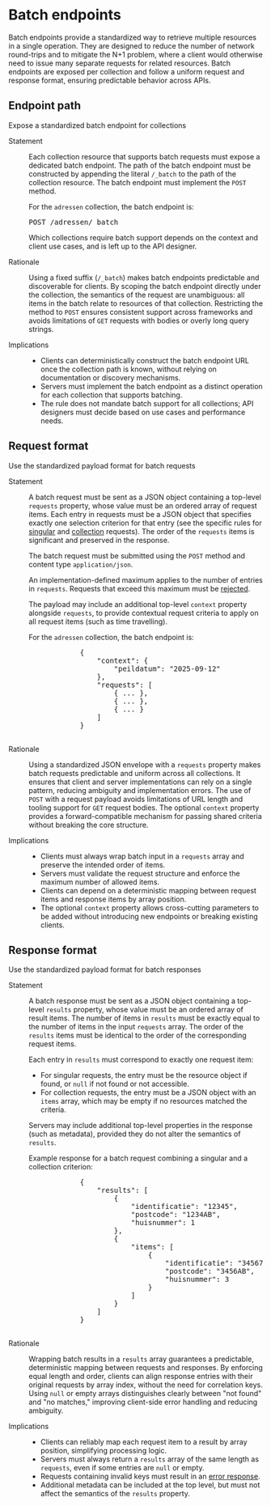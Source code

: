 # Batch endpoints

Batch endpoints provide a standardized way to retrieve multiple resources in a single operation. They are designed to reduce the number of network round-trips and to mitigate the N+1 problem, where a client would otherwise need to issue many separate requests for related resources. Batch endpoints are exposed per collection and follow a uniform request and response format, ensuring predictable behavior across APIs.

## Endpoint path

<div class="rule" id="/batching/path" data-type="technical">
   <p class="rulelab">Expose a standardized batch endpoint for collections</p>
   <dl>
      <dt>Statement</dt>
      <dd>
         <p>Each collection resource that supports batch requests must expose a dedicated batch endpoint. The path of the batch endpoint must be constructed by appending the literal <code>/_batch</code> to the path of the collection resource. The batch endpoint must implement the <code>POST</code> method.</p>
         <div class="example">
            <p>For the <code>adressen</code> collection, the batch endpoint is:</p>
            <pre>POST /adressen/_batch</pre>
         </div>
         <p>Which collections require batch support depends on the context and client use cases, and is left up to the API designer.</p>
      </dd>
      <dt>Rationale</dt>
      <dd>
         <p>Using a fixed suffix (<code>/_batch</code>) makes batch endpoints predictable and discoverable for clients. By scoping the batch endpoint directly under the collection, the semantics of the request are unambiguous: all items in the batch relate to resources of that collection. Restricting the method to <code>POST</code> ensures consistent support across frameworks and avoids limitations of <code>GET</code> requests with bodies or overly long query strings.</p>
      </dd>
      <dt>Implications</dt>
      <dd>
         <ul>
            <li>Clients can deterministically construct the batch endpoint URL once the collection path is known, without relying on documentation or discovery mechanisms.</li>
            <li>Servers must implement the batch endpoint as a distinct operation for each collection that supports batching.</li>
            <li>The rule does not mandate batch support for all collections; API designers must decide based on use cases and performance needs.</li>
         </ul>
      </dd>
   </dl>
</div>

## Request format

<div class="rule" id="/batching/req-format" data-type="technical">
   <p class="rulelab">Use the standardized payload format for batch requests</p>
   <dl>
      <dt>Statement</dt>
      <dd>
         <p>A batch request must be sent as a JSON object containing a top-level <code>requests</code> property, whose value must be an ordered array of request items. Each entry in requests must be a JSON object that specifies exactly one selection criterion for that entry (see the specific rules for <a href="#singular-request">singular</a> and <a href="#collection-request">collection</a> requests). The order of the <code>requests</code> items is significant and preserved in the response.</p>
         <p>The batch request must be submitted using the <code>POST</code> method and content type <code>application/json</code>.
         <p>An implementation-defined maximum applies to the number of entries in <code>requests</code>. Requests that exceed this maximum must be <a href="#request-limit-exceeding">rejected</a>.
         <p>The payload may include an additional top-level <code>context</code> property alongside <code>requests</code>, to provide contextual request criteria to apply on all request items (such as time travelling).</p>
         <div class="example">
            <p>For the <code>adressen</code> collection, the batch endpoint is:</p>
            <pre>
            {
                "context": {
                    "peildatum": "2025-09-12"
                },
                "requests": [
                    { ... },
                    { ... },
                    { ... }
                ]
            }
            </pre>
         </div>
      </dd>
      <dt>Rationale</dt>
      <dd>
         <p>Using a standardized JSON envelope with a <code>requests</code> property makes batch requests predictable and uniform across all collections. It ensures that client and server implementations can rely on a single pattern, reducing ambiguity and implementation errors. The use of <code>POST</code> with a request payload avoids limitations of URL length and tooling support for <code>GET</code> request bodies. The optional <code>context</code> property provides a forward-compatible mechanism for passing shared criteria without breaking the core structure.</p>
      </dd>
      <dt>Implications</dt>
      <dd>
         <ul>
            <li>Clients must always wrap batch input in a <code>requests</code> array and preserve the intended order of items.</li>
            <li>Servers must validate the request structure and enforce the maximum number of allowed items.</li>
            <li>Clients can depend on a deterministic mapping between request items and response items by array position.</li>
            <li>The optional <code>context</code> property allows cross-cutting parameters to be added without introducing new endpoints or breaking existing clients.</li>
         </ul>
      </dd>
   </dl>
</div>

## Response format

<div class="rule" id="/batching/res-format" data-type="technical">
   <p class="rulelab">Use the standardized payload format for batch responses</p>
   <dl>
      <dt>Statement</dt>
      <dd>
         <p>A batch response must be sent as a JSON object containing a top-level <code>results</code> property, whose value must be an ordered array of result items. The number of items in <code>results</code> must be exactly equal to the number of items in the input <code>requests</code> array. The order of the <code>results</code> items must be identical to the order of the corresponding request items.</p>
         <p>Each entry in <code>results</code> must correspond to exactly one request item:</p>
         <ul>
            <li>For singular requests, the entry must be the resource object if found, or <code>null</code> if not found or not accessible.</li>
            <li>For collection requests, the entry must be a JSON object with an <code>items</code> array, which may be empty if no resources matched the criteria.</li>
         </ul>
         <p>Servers may include additional top-level properties in the response (such as metadata), provided they do not alter the semantics of <code>results</code>.</p>
         <div class="example">
            <p>Example response for a batch request combining a singular and a collection criterion:</p>
            <pre>
            {
                "results": [
                    {
                        "identificatie": "12345",
                        "postcode": "1234AB",
                        "huisnummer": 1
                    },
                    {
                        "items": [
                            {
                                "identificatie": "34567",
                                "postcode": "3456AB",
                                "huisnummer": 3
                            }
                        ]
                    }
                ]
            }
            </pre>
         </div>
      </dd>
      <dt>Rationale</dt>
      <dd>
         <p>Wrapping batch results in a <code>results</code> array guarantees a predictable, deterministic mapping between requests and responses. By enforcing equal length and order, clients can align response entries with their original requests by array index, without the need for correlation keys. Using <code>null</code> or empty arrays distinguishes clearly between "not found" and "no matches," improving client-side error handling and reducing ambiguity.</p>
      </dd>
      <dt>Implications</dt>
      <dd>
         <ul>
            <li>Clients can reliably map each request item to a result by array position, simplifying processing logic.</li>
            <li>Servers must always return a <code>results</code> array of the same length as <code>requests</code>, even if some entries are <code>null</code> or empty.</li>
            <li>Requests containing invalid keys must result in an <a href="#invalid-keys">error response</a>.</li>
            <li>Additional metadata can be included at the top level, but must not affect the semantics of the <code>results</code> property.</li>
         </ul>
      </dd>
   </dl>
</div>
